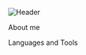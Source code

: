 ![Header](https://mobimg.b-cdn.net/v3/fetch/ed/ed59f26c70c97ef680239b90c3745fc7.jpeg)

About me

Languages and Tools
